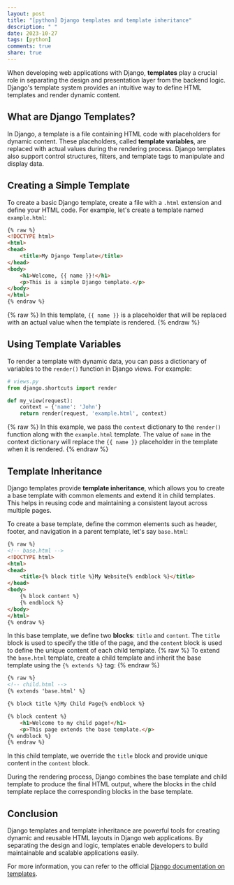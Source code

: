 ```yaml
---
layout: post
title: "[python] Django templates and template inheritance"
description: " "
date: 2023-10-27
tags: [python]
comments: true
share: true
---
```


When developing web applications with Django, **templates** play a crucial role in separating the design and presentation layer from the backend logic. Django's template system provides an intuitive way to define HTML templates and render dynamic content.

## What are Django Templates?

In Django, a template is a file containing HTML code with placeholders for dynamic content. These placeholders, called **template variables**, are replaced with actual values during the rendering process. Django templates also support control structures, filters, and template tags to manipulate and display data.

## Creating a Simple Template

To create a basic Django template, create a file with a `.html` extension and define your HTML code. For example, let's create a template named `example.html`:

```html
{% raw %}
<!DOCTYPE html>
<html>
<head>
    <title>My Django Template</title>
</head>
<body>
    <h1>Welcome, {{ name }}!</h1>
    <p>This is a simple Django template.</p>
</body>
</html>
{% endraw %}
```
{% raw %}
In this template, `{{ name }}` is a placeholder that will be replaced with an actual value when the template is rendered.
{% endraw %}
## Using Template Variables

To render a template with dynamic data, you can pass a dictionary of variables to the `render()` function in Django views. For example:

```python
# views.py
from django.shortcuts import render

def my_view(request):
    context = {'name': 'John'}
    return render(request, 'example.html', context)
```
{% raw %}
In this example, we pass the `context` dictionary to the `render()` function along with the `example.html` template. The value of `name` in the context dictionary will replace the `{{ name }}` placeholder in the template when it is rendered.
{% endraw %}
## Template Inheritance

Django templates provide **template inheritance**, which allows you to create a base template with common elements and extend it in child templates. This helps in reusing code and maintaining a consistent layout across multiple pages.

To create a base template, define the common elements such as header, footer, and navigation in a parent template, let's say `base.html`:

```html
{% raw %}
<!-- base.html -->
<!DOCTYPE html>
<html>
<head>
    <title>{% block title %}My Website{% endblock %}</title>
</head>
<body>
    {% block content %}
    {% endblock %}
</body>
</html>
{% endraw %}
```

In this base template, we define two **blocks**: `title` and `content`. The `title` block is used to specify the title of the page, and the `content` block is used to define the unique content of each child template.
{% raw %}
To extend the `base.html` template, create a child template and inherit the base template using the `{% extends %}` tag:
{% endraw %}
```html
{% raw %}
<!-- child.html -->
{% extends 'base.html' %}

{% block title %}My Child Page{% endblock %}

{% block content %}
    <h1>Welcome to my child page!</h1>
    <p>This page extends the base template.</p>
{% endblock %}
{% endraw %}
```

In this child template, we override the `title` block and provide unique content in the `content` block.

During the rendering process, Django combines the base template and child template to produce the final HTML output, where the blocks in the child template replace the corresponding blocks in the base template.

## Conclusion

Django templates and template inheritance are powerful tools for creating dynamic and reusable HTML layouts in Django web applications. By separating the design and logic, templates enable developers to build maintainable and scalable applications easily.

For more information, you can refer to the official [Django documentation on templates](https://docs.djangoproject.com/en/3.2/topics/templates/).